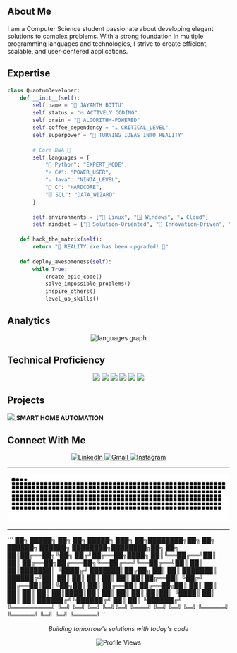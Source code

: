 ## About Me
<p>
I am a Computer Science student passionate about developing elegant solutions to complex problems. With a strong foundation in multiple programming languages and technologies, I strive to create efficient, scalable, and user-centered applications.
</p>

## Expertise
```python
class QuantumDeveloper:
    def __init__(self):
        self.name = "🚀 JAYANTH BOTTU"
        self.status = "🔥 ACTIVELY CODING"
        self.brain = "🧠 ALGORITHM-POWERED"
        self.coffee_dependency = "☕ CRITICAL_LEVEL"
        self.superpower = "💫 TURNING IDEAS INTO REALITY"
        
        # Core DNA 🧬
        self.languages = {
            "🐍 Python": "EXPERT_MODE",
            "⚡ C#": "POWER_USER", 
            "☕ Java": "NINJA_LEVEL",
            "🔧 C": "HARDCORE",
            "🗄️ SQL": "DATA_WIZARD"
        }
        
        self.environments = ["🐧 Linux", "🪟 Windows", "☁️ Cloud"]
        self.mindset = ["🎯 Solution-Oriented", "🚀 Innovation-Driven", "💡 Future-Focused"]
    
    def hack_the_matrix(self):
        return "🌈 REALITY.exe has been upgraded! 🌈"
    
    def deploy_awesomeness(self):
        while True:
            create_epic_code()
            solve_impossible_problems()
            inspire_others()
            level_up_skills()
```

## Analytics

<div align="center">
  <img src="https://github-readme-stats.vercel.app/api/top-langs?username=jayanthbottu&locale=en&hide_title=false&layout=compact&card_width=320&langs_count=6&theme=github_dark&hide_border=true" height="170" alt="languages graph" />
  
</div>

## Technical Proficiency

<div align="center">
  <img src="https://img.shields.io/badge/Python-3776AB?style=for-the-badge&logo=python&logoColor=white" />
  <img src="https://img.shields.io/badge/C%23-239120?style=for-the-badge&logo=c-sharp&logoColor=white" />
  <img src="https://img.shields.io/badge/C-00599C?style=for-the-badge&logo=c&logoColor=white" />
  <img src="https://img.shields.io/badge/Java-ED8B00?style=for-the-badge&logo=java&logoColor=white" />
  <img src="https://img.shields.io/badge/MySQL-005C84?style=for-the-badge&logo=mysql&logoColor=white" />
  <img src="https://img.shields.io/badge/Linux-FCC624?style=for-the-badge&logo=linux&logoColor=black" />
</div>

## Projects

<div>
<a href="https://github.com/jayanthbottu/SMART-HOME-AUTOMATION-SYSTEM">
<img src="https://cdn-icons-png.flaticon.com/512/3541/3541801.png" width=100px>
</a>
<b>SMART HOME AUTOMATION</b>
</div>

## Connect With Me

<div align="center">
  <a href="https://www.linkedin.com/in/jayanthbottu/" target="_blank">
    <img src="https://img.shields.io/badge/LinkedIn-0077B5?style=for-the-badge&logo=linkedin&logoColor=white" alt="LinkedIn" />
  </a>
  <a href="mailto:jayanthindia8@gmail.com">
    <img src="https://img.shields.io/badge/Gmail-D14836?style=for-the-badge&logo=gmail&logoColor=white" alt="Gmail" />
  </a>
  <a href="https://www.instagram.com/jayanthbottu/" target="_blank">
    <img src="https://img.shields.io/badge/Instagram-E4405F?style=for-the-badge&logo=instagram&logoColor=white" alt="Instagram" />
  </a>
</div>

<hr>

<div align="center">
  <img src="https://github.com/jayanthbottu/dustbin/blob/main/snake.svg" alt="Snake animation" />
</div>
<hr>
<!-- EPIC HEADER WITH GLITCH EFFECTS -->
```
     ██╗ █████╗ ██╗   ██╗ █████╗ ███╗   ██╗████████╗██╗  ██╗    ██████╗  ██████╗ ████████╗████████╗██╗   ██╗
     ██║██╔══██╗╚██╗ ██╔╝██╔══██╗████╗  ██║╚══██╔══╝██║  ██║    ██╔══██╗██╔═══██╗╚══██╔══╝╚══██╔══╝██║   ██║
     ██║███████║ ╚████╔╝ ███████║██╔██╗ ██║   ██║   ███████║    ██████╔╝██║   ██║   ██║      ██║   ██║   ██║
     ██║██╔══██║  ╚██╔╝  ██╔══██║██║╚██╗██║   ██║   ██╔══██║    ██╔══██╗██║   ██║   ██║      ██║   ██║   ██║
██║████║██║  ██║   ██║   ██║  ██║██║ ╚████║   ██║   ██║  ██║    ██████╔╝╚██████╔╝   ██║      ██║   ╚██████╔╝
╚═════════╝  ╚═╝   ╚═╝   ╚═╝  ╚═╝╚═╝  ╚═══╝   ╚═╝   ╚═╝  ╚═╝    ╚═════╝  ╚═════╝    ╚═╝      ╚═╝    ╚═════╝ 
```

<div align="center">
<p><i>Building tomorrow's solutions with today's code</i></p>
  
  ![Profile Views](https://komarev.com/ghpvc/?username=jayanthbottu&style=flat-square&color=0e75b6&label=Profile%20Views)
</div>
